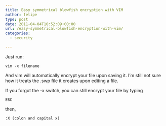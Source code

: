 ```yaml
---
title: Easy symmetrical blowfish encryption with VIM
author: felipe
type: post
date: 2011-04-04T10:52:09+00:00
url: /easy-symmetrical-blowfish-encryption-with-vim/
categories:
  - security

---
```

Just run:

    vim -x filename

And vim will automatically encrypt your file upon saving it. I&#8217;m still not sure how it treats the .swp file it creates upon editing a file.

If you forgot the -x switch, you can still encrypt your file by typing

    ESC

then,

    :X (colon and capital x)